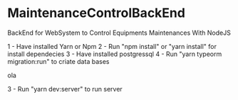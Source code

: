 # MaintenanceControlBackEnd

BackEnd for WebSystem to Control Equipments Maintenances With NodeJS

1 - Have installed Yarn or Npm
2 - Run "npm install" or "yarn install" for install dependecies
3 - Have installed postgressql
4 - Run "yarn typeorm migration:run" to criate data bases
<p> ola</p>
3 - Run "yarn dev:server" to run server

